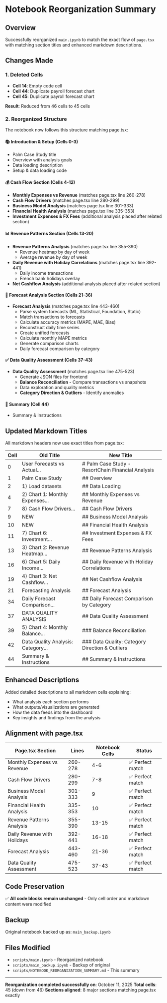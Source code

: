 # Notebook Reorganization Summary

## Overview
Successfully reorganized `main.ipynb` to match the exact flow of `page.tsx` with matching section titles and enhanced markdown descriptions.

## Changes Made

### 1. Deleted Cells
- **Cell 14**: Empty code cell
- **Cell 44**: Duplicate payroll forecast chart
- **Cell 45**: Duplicate payroll forecast chart

**Result**: Reduced from 46 cells to 45 cells

### 2. Reorganized Structure

The notebook now follows this structure matching page.tsx:

#### 📚 Introduction & Setup (Cells 0-3)
- Palm Case Study title
- Overview with analysis goals
- Data loading description
- Setup & data loading code

#### 💰 Cash Flow Section (Cells 4-12)
- **Monthly Expenses vs Revenue** (matches page.tsx line 260-278)
- **Cash Flow Drivers** (matches page.tsx line 280-299)
- **Business Model Analysis** (matches page.tsx line 301-333)
- **Financial Health Analysis** (matches page.tsx line 335-353)
- **Investment Expenses & FX Fees** (additional analysis placed after related section)

#### 📊 Revenue Patterns Section (Cells 13-20)
- **Revenue Patterns Analysis** (matches page.tsx line 355-390)
  - Revenue heatmap by day of week
  - Average revenue by day of week
- **Daily Revenue with Holiday Correlations** (matches page.tsx line 392-441)
  - Daily income transactions
  - French bank holidays overlay
- **Net Cashflow Analysis** (additional analysis placed after related section)

#### 🔮 Forecast Analysis Section (Cells 21-36)
- **Forecast Analysis** (matches page.tsx line 443-460)
  - Parse system forecasts (ML, Statistical, Foundation, Static)
  - Match transactions to forecasts
  - Calculate accuracy metrics (MAPE, MAE, Bias)
  - Reconstruct daily time series
  - Create unified forecasts
  - Calculate monthly MAPE metrics
  - Generate comparison charts
  - Daily forecast comparison by category

#### ✅ Data Quality Assessment (Cells 37-43)
- **Data Quality Assessment** (matches page.tsx line 475-523)
  - Generate JSON files for frontend
  - **Balance Reconciliation** - Compare transactions vs snapshots
  - Data exploration and quality metrics
  - **Category Direction & Outliers** - Identify anomalies

#### 📝 Summary (Cell 44)
- Summary & Instructions

## Updated Markdown Titles

All markdown headers now use exact titles from page.tsx:

| Cell | Old Title | New Title |
|------|-----------|-----------|
| 0 | User Forecasts vs Actual... | # Palm Case Study - ResortChain Financial Analysis |
| 1 | Palm Case Study | ## Overview |
| 2 | 1) Load datasets | ## Data Loading |
| 4 | 2) Chart 1: Monthly Expenses... | ## Monthly Expenses vs Revenue |
| 7 | 8) Cash Flow Drivers... | ## Cash Flow Drivers |
| 9 | NEW | ## Business Model Analysis |
| 10 | NEW | ## Financial Health Analysis |
| 11 | 7) Chart 6: Investment... | ## Investment Expenses & FX Fees |
| 13 | 3) Chart 2: Revenue Heatmap... | ## Revenue Patterns Analysis |
| 16 | 6) Chart 5: Daily Income... | ## Daily Revenue with Holiday Correlations |
| 19 | 4) Chart 3: Net Cashflow... | ## Net Cashflow Analysis |
| 21 | Forecasting Analysis | ## Forecast Analysis |
| 34 | Daily Forecast Comparison... | ## Daily Forecast Comparison by Category |
| 37 | DATA QUALITY ANALYSIS | ## Data Quality Assessment |
| 39 | 5) Chart 4: Monthly Balance... | ### Balance Reconciliation |
| 42 | Data Quality Analysis: Category... | ### Data Quality: Category Direction & Outliers |
| 44 | Summary & Instructions | ## Summary & Instructions |

## Enhanced Descriptions

Added detailed descriptions to all markdown cells explaining:
- What analysis each section performs
- What outputs/visualizations are generated
- How the data feeds into the dashboard
- Key insights and findings from the analysis

## Alignment with page.tsx

| Page.tsx Section | Lines | Notebook Cells | Status |
|------------------|-------|----------------|--------|
| Monthly Expenses vs Revenue | 260-278 | 4-6 | ✅ Perfect match |
| Cash Flow Drivers | 280-299 | 7-8 | ✅ Perfect match |
| Business Model Analysis | 301-333 | 9 | ✅ Perfect match |
| Financial Health Analysis | 335-353 | 10 | ✅ Perfect match |
| Revenue Patterns Analysis | 355-390 | 13-15 | ✅ Perfect match |
| Daily Revenue with Holidays | 392-441 | 16-18 | ✅ Perfect match |
| Forecast Analysis | 443-460 | 21-36 | ✅ Perfect match |
| Data Quality Assessment | 475-523 | 37-43 | ✅ Perfect match |

## Code Preservation

✅ **All code blocks remain unchanged** - Only cell order and markdown content were modified

## Backup

Original notebook backed up as: `main_backup.ipynb`

## Files Modified

- `scripts/main.ipynb` - Reorganized notebook
- `scripts/main_backup.ipynb` - Backup of original
- `scripts/NOTEBOOK_REORGANIZATION_SUMMARY.md` - This summary

---

**Reorganization completed successfully on**: October 11, 2025
**Total cells**: 45 (down from 46)
**Sections aligned**: 8 major sections matching page.tsx exactly

